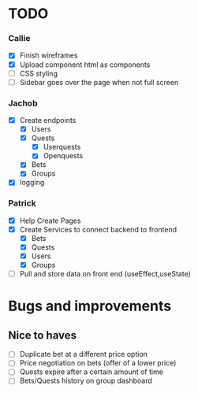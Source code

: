 # TODO
### Callie
- [x] Finish wireframes
- [x] Upload component html as components
- [ ] CSS styling
- [ ] Sidebar goes over the page when not full screen
### Jachob
- [x] Create endpoints
    - [x] Users
    - [x] Quests
        - [x] Userquests
        - [x] Openquests
    - [x] Bets
    - [x] Groups
- [x] logging
### Patrick
- [x] Help Create Pages
- [x] Create Services to connect backend to frontend
    - [x] Bets
    - [x] Quests
    - [x] Users
    - [x] Groups
- [ ] Pull and store data on front end (useEffect,useState)

# Bugs and improvements

## Nice to haves
- [ ] Duplicate bet at a different price option
- [ ] Price negotiation on bets (offer of a lower price)
- [ ] Quests expire after a certain amount of time
- [ ] Bets/Quests history on group dashboard